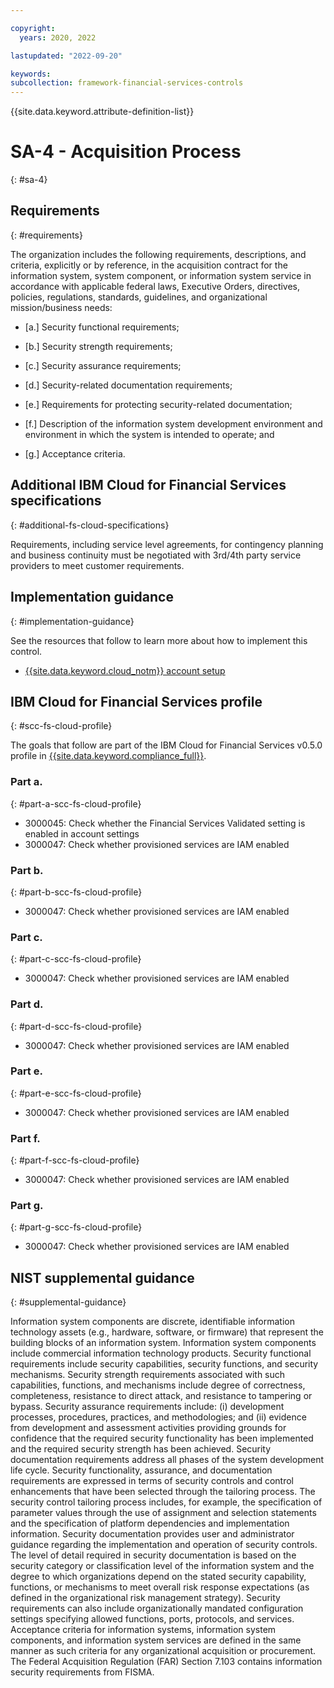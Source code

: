 ```yaml
---

copyright:
  years: 2020, 2022

lastupdated: "2022-09-20"

keywords: 
subcollection: framework-financial-services-controls
---
```


{{site.data.keyword.attribute-definition-list}}

# SA-4 - Acquisition Process
{: #sa-4}

## Requirements
{: #requirements}

The organization includes the following requirements, descriptions, and criteria, explicitly or by reference, in the acquisition contract for the information system, system component, or information system service in accordance with applicable federal laws, Executive Orders, directives, policies, regulations, standards, guidelines, and organizational mission/business needs:

- \[a.\] Security functional requirements;

- \[b.\] Security strength requirements;

- \[c.\] Security assurance requirements;

- \[d.\] Security-related documentation requirements;

- \[e.\] Requirements for protecting security-related documentation;

- \[f.\] Description of the information system development environment and environment in which the system is intended to operate; and

- \[g.\] Acceptance criteria.

## Additional IBM Cloud for Financial Services specifications
{: #additional-fs-cloud-specifications}

Requirements, including service level agreements, for contingency planning and business continuity must be negotiated with 3rd/4th party service providers to meet customer requirements.

## Implementation guidance
{: #implementation-guidance}

See the resources that follow to learn more about how to implement this control.

- [{{site.data.keyword.cloud_notm}} account setup](/docs/framework-financial-services?topic=framework-financial-services-shared-account-setup)

## IBM Cloud for Financial Services profile
{: #scc-fs-cloud-profile}

The goals that follow are part of the IBM Cloud for Financial Services v0.5.0 profile in [{{site.data.keyword.compliance_full}}](/docs/security-compliance?topic=security-compliance-getting-started).

### Part a.
{: #part-a-scc-fs-cloud-profile}

- 3000045: Check whether the Financial Services Validated setting is enabled in account settings
- 3000047: Check whether provisioned services are IAM enabled

### Part b.
{: #part-b-scc-fs-cloud-profile}

- 3000047: Check whether provisioned services are IAM enabled

### Part c.
{: #part-c-scc-fs-cloud-profile}

- 3000047: Check whether provisioned services are IAM enabled

### Part d.
{: #part-d-scc-fs-cloud-profile}

- 3000047: Check whether provisioned services are IAM enabled

### Part e.
{: #part-e-scc-fs-cloud-profile}

- 3000047: Check whether provisioned services are IAM enabled

### Part f.
{: #part-f-scc-fs-cloud-profile}

- 3000047: Check whether provisioned services are IAM enabled

### Part g.
{: #part-g-scc-fs-cloud-profile}

- 3000047: Check whether provisioned services are IAM enabled

## NIST supplemental guidance
{: #supplemental-guidance}

Information system components are discrete, identifiable information technology assets (e.g., hardware, software, or firmware) that represent the building blocks of an information system. Information system components include commercial information technology products. Security functional requirements include security capabilities, security functions, and security mechanisms. Security strength requirements associated with such capabilities, functions, and mechanisms include degree of correctness, completeness, resistance to direct attack, and resistance to tampering or bypass. Security assurance requirements include: (i) development processes, procedures, practices, and methodologies; and (ii) evidence from development and assessment activities providing grounds for confidence that the required security functionality has been implemented and the required security strength has been achieved. Security documentation requirements address all phases of the system development life cycle. Security functionality, assurance, and documentation requirements are expressed in terms of security controls and control enhancements that have been selected through the tailoring process. The security control tailoring process includes, for example, the specification of parameter values through the use of assignment and selection statements and the specification of platform dependencies and implementation information. Security documentation provides user and administrator guidance regarding the implementation and operation of security controls. The level of detail required in security documentation is based on the security category or classification level of the information system and the degree to which organizations depend on the stated security capability, functions, or mechanisms to meet overall risk response expectations (as defined in the organizational risk management strategy). Security requirements can also include organizationally mandated configuration settings specifying allowed functions, ports, protocols, and services. Acceptance criteria for information systems, information system components, and information system services are defined in the same manner as such criteria for any organizational acquisition or procurement. The Federal Acquisition Regulation (FAR) Section 7.103 contains information security requirements from FISMA.

